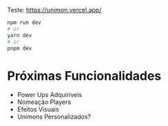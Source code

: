 Teste: https://unimon.vercel.app/

```bash
npm run dev
# or
yarn dev
# or
pnpm dev
```

# Próximas Funcionalidades

- Power Ups Adquiriveis
- Nomeação Players
- Efeitos Visuais
- Unimons Personalizados?
